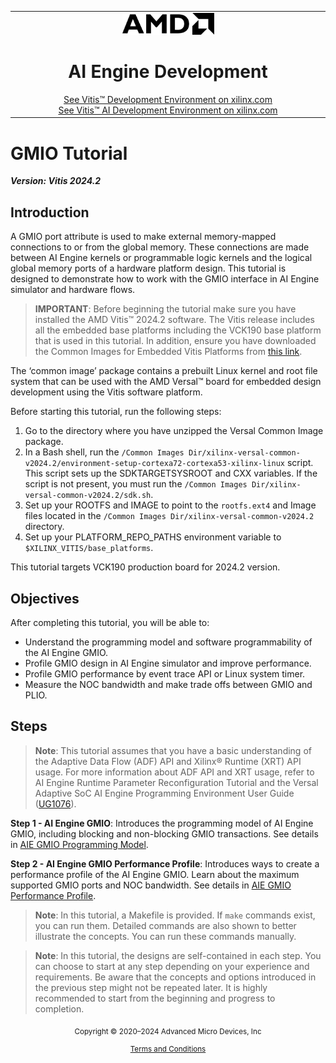 ﻿<table class="sphinxhide" width="100%">
 <tr width="100%">
    <td align="center"><img src="https://raw.githubusercontent.com/Xilinx/Image-Collateral/main/xilinx-logo.png" width="30%"/><h1>AI Engine Development</h1>
    <a href="https://www.xilinx.com/products/design-tools/vitis.html">See Vitis™ Development Environment on xilinx.com</br></a>
    <a href="https://www.xilinx.com/products/design-tools/vitis/vitis-ai.html">See Vitis™ AI Development Environment on xilinx.com</a>
    </td>
 </tr>
</table>

# GMIO Tutorial

***Version: Vitis 2024.2***

## Introduction

A GMIO port attribute is used to make external memory-mapped connections to or from the global memory. These connections are made between AI Engine kernels or programmable logic kernels and the logical global memory ports of a hardware platform design. This tutorial is designed to demonstrate how to work with the GMIO interface in AI Engine simulator and hardware flows.

>**IMPORTANT**: Before beginning the tutorial make sure you have installed the AMD Vitis™ 2024.2 software. The Vitis release includes all the embedded base platforms including the VCK190 base platform that is used in this tutorial. In addition, ensure you have downloaded the Common Images for Embedded Vitis Platforms from [this link](https://www.xilinx.com/support/download/index.html/content/xilinx/en/downloadNav/embedded-platforms.html).

The ‘common image’ package contains a prebuilt Linux kernel and root file system that can be used with the AMD Versal™ board for embedded design development using the Vitis software platform.

Before starting this tutorial, run the following steps:

1. Go to the directory where you have unzipped the Versal Common Image package.
2. In a Bash shell, run the ``/Common Images Dir/xilinx-versal-common-v2024.2/environment-setup-cortexa72-cortexa53-xilinx-linux`` script. This script sets up the SDKTARGETSYSROOT and CXX variables. If the script is not present, you must run the ``/Common Images Dir/xilinx-versal-common-v2024.2/sdk.sh``.
3. Set up your ROOTFS and IMAGE to point to the ``rootfs.ext4`` and Image files located in the ``/Common Images Dir/xilinx-versal-common-v2024.2`` directory.
4. Set up your PLATFORM_REPO_PATHS environment variable to ``$XILINX_VITIS/base_platforms``.

This tutorial targets VCK190 production board for 2024.2 version.

## Objectives

After completing this tutorial, you will be able to:

* Understand the programming model and software programmability of the AI Engine GMIO.
* Profile GMIO design in AI Engine simulator and improve performance.
* Profile GMIO performance by event trace API or Linux system timer.
* Measure the NOC bandwidth and make trade offs between GMIO and PLIO.

## Steps

>**Note**: This tutorial assumes that you have a basic understanding of the Adaptive Data Flow (ADF) API and Xilinx® Runtime (XRT) API usage. For more information about ADF API and XRT usage, refer to AI Engine Runtime Parameter Reconfiguration Tutorial and the Versal Adaptive SoC AI Engine Programming Environment User Guide ([UG1076](https://docs.amd.com/access/sources/dita/map?isLatest=true&ft:locale=en-US&url=ug1076-ai-engine-environment)).

**Step 1 - AI Engine GMIO**: Introduces the programming model of AI Engine GMIO, including blocking and non-blocking GMIO transactions. See details in [AIE GMIO Programming Model](./single_aie_gmio.md).

**Step 2 - AI Engine GMIO Performance Profile**: Introduces ways to create a performance profile of the AI Engine GMIO. Learn about the maximum supported GMIO ports and NOC bandwidth. See details in [AIE GMIO Performance Profile](./perf_profile_aie_gmio.md).

> **Note**: In this tutorial, a Makefile is provided. If ``make`` commands exist, you can run them. Detailed commands are also shown to better illustrate the concepts. You can run these commands manually.

> **Note**: In this tutorial, the designs are self-contained in each step. You can choose to start at any step depending on your experience and requirements. Be aware that the concepts and options introduced in the previous step might not be repeated later. It is highly recommended to start from the beginning and progress to completion.

<p class="sphinxhide" align="center"><sub>Copyright © 2020–2024 Advanced Micro Devices, Inc</sub></p>

<p class="sphinxhide" align="center"><sup><a href="https://www.amd.com/en/corporate/copyright">Terms and Conditions</a></sup></p>
